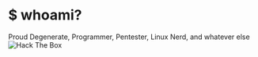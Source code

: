 # $ whoami?
Proud Degenerate, Programmer, Pentester, Linux Nerd, and whatever else 
<br />
<image src="https://www.hackthebox.eu/badge/image/641801" alt="Hack The Box">
